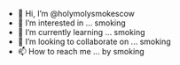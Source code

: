 - 👋 Hi, I’m @holymolysmokescow
- 👀 I’m interested in ... smoking
- 🌱 I’m currently learning ... smoking
- 💞️ I’m looking to collaborate on ... smoking
- 📫 How to reach me ... by smoking

<!---
holymolysmokescow/holymolysmokescow is a ✨ special ✨ repository because its `README.md` (this file) appears on your GitHub profile.
You can click the Preview link to take a look at your changes.
--->
